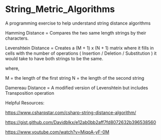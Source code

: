 # String_Metric_Algorithms
A programming exercise to help understand string distance algorithms

Hamming Distance = Compares the two same length strings by their characters. 

Levenshtein Distance = Creates a (M + 1) x (N + 1) matrix where it fills in cells with the number of operations ( Insertion / Deletion / Substitution ) it would take to have both strings to be the same.

where, 

M = the length of the first string
N = the length of the second string

Damereau Distance = A modified version of Levenshtein but includes Transposition operation


Helpful Resources:

https://www.csharpstar.com/csharp-string-distance-algorithm/

https://gist.github.com/Davidblkx/e12ab0bb2aff7fd8072632b396538560

https://www.youtube.com/watch?v=MiqoA-yF-0M
